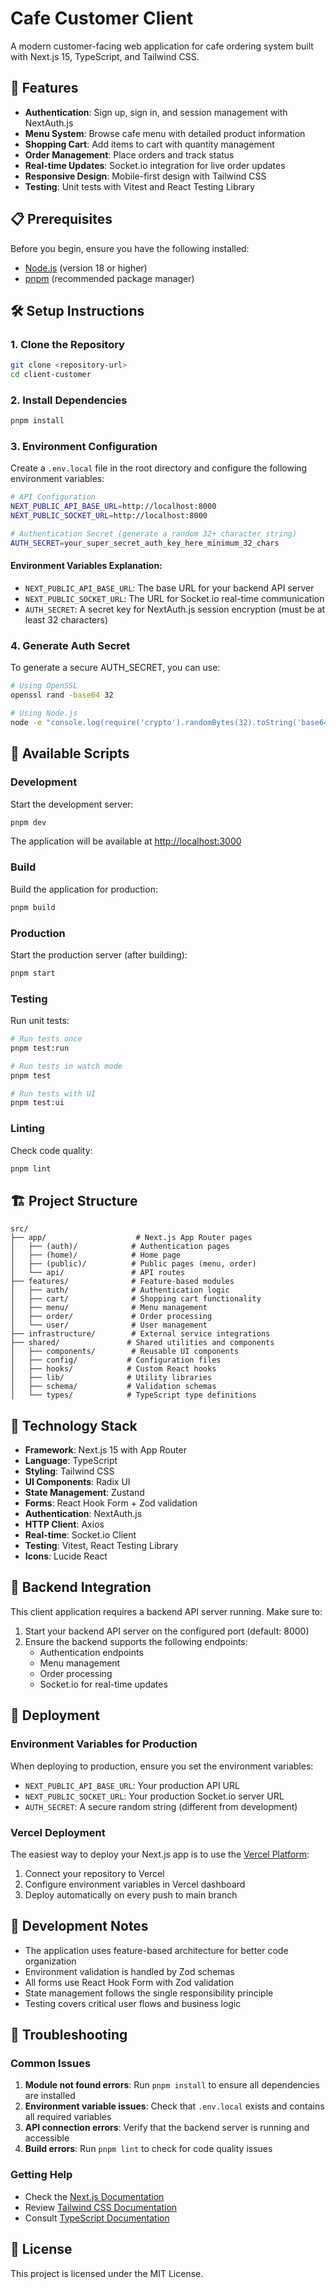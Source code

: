 # Cafe Customer Client

A modern customer-facing web application for cafe ordering system built with Next.js 15, TypeScript, and Tailwind CSS.

## 🚀 Features

- **Authentication**: Sign up, sign in, and session management with NextAuth.js
- **Menu System**: Browse cafe menu with detailed product information
- **Shopping Cart**: Add items to cart with quantity management
- **Order Management**: Place orders and track status
- **Real-time Updates**: Socket.io integration for live order updates
- **Responsive Design**: Mobile-first design with Tailwind CSS
- **Testing**: Unit tests with Vitest and React Testing Library

## 📋 Prerequisites

Before you begin, ensure you have the following installed:

- [Node.js](https://nodejs.org/) (version 18 or higher)
- [pnpm](https://pnpm.io/) (recommended package manager)

## 🛠️ Setup Instructions

### 1. Clone the Repository

```bash
git clone <repository-url>
cd client-customer
```

### 2. Install Dependencies

```bash
pnpm install
```

### 3. Environment Configuration

Create a `.env.local` file in the root directory and configure the following environment variables:

```bash
# API Configuration
NEXT_PUBLIC_API_BASE_URL=http://localhost:8000
NEXT_PUBLIC_SOCKET_URL=http://localhost:8000

# Authentication Secret (generate a random 32+ character string)
AUTH_SECRET=your_super_secret_auth_key_here_minimum_32_chars
```

#### Environment Variables Explanation:

- `NEXT_PUBLIC_API_BASE_URL`: The base URL for your backend API server
- `NEXT_PUBLIC_SOCKET_URL`: The URL for Socket.io real-time communication
- `AUTH_SECRET`: A secret key for NextAuth.js session encryption (must be at least 32 characters)

### 4. Generate Auth Secret

To generate a secure AUTH_SECRET, you can use:

```bash
# Using OpenSSL
openssl rand -base64 32

# Using Node.js
node -e "console.log(require('crypto').randomBytes(32).toString('base64'))"
```

## 🔧 Available Scripts

### Development

Start the development server:

```bash
pnpm dev
```

The application will be available at [http://localhost:3000](http://localhost:3000)

### Build

Build the application for production:

```bash
pnpm build
```

### Production

Start the production server (after building):

```bash
pnpm start
```

### Testing

Run unit tests:

```bash
# Run tests once
pnpm test:run

# Run tests in watch mode
pnpm test

# Run tests with UI
pnpm test:ui
```

### Linting

Check code quality:

```bash
pnpm lint
```

## 🏗️ Project Structure

```
src/
├── app/                    # Next.js App Router pages
│   ├── (auth)/            # Authentication pages
│   ├── (home)/            # Home page
│   ├── (public)/          # Public pages (menu, order)
│   └── api/               # API routes
├── features/              # Feature-based modules
│   ├── auth/              # Authentication logic
│   ├── cart/              # Shopping cart functionality
│   ├── menu/              # Menu management
│   ├── order/             # Order processing
│   └── user/              # User management
├── infrastructure/        # External service integrations
├── shared/               # Shared utilities and components
│   ├── components/        # Reusable UI components
│   ├── config/           # Configuration files
│   ├── hooks/            # Custom React hooks
│   ├── lib/              # Utility libraries
│   ├── schema/           # Validation schemas
│   └── types/            # TypeScript type definitions
```

## 🧪 Technology Stack

- **Framework**: Next.js 15 with App Router
- **Language**: TypeScript
- **Styling**: Tailwind CSS
- **UI Components**: Radix UI
- **State Management**: Zustand
- **Forms**: React Hook Form + Zod validation
- **Authentication**: NextAuth.js
- **HTTP Client**: Axios
- **Real-time**: Socket.io Client
- **Testing**: Vitest, React Testing Library
- **Icons**: Lucide React

## 🔌 Backend Integration

This client application requires a backend API server running. Make sure to:

1. Start your backend API server on the configured port (default: 8000)
2. Ensure the backend supports the following endpoints:
   - Authentication endpoints
   - Menu management
   - Order processing
   - Socket.io for real-time updates

## 🚀 Deployment

### Environment Variables for Production

When deploying to production, ensure you set the environment variables:

- `NEXT_PUBLIC_API_BASE_URL`: Your production API URL
- `NEXT_PUBLIC_SOCKET_URL`: Your production Socket.io server URL
- `AUTH_SECRET`: A secure random string (different from development)

### Vercel Deployment

The easiest way to deploy your Next.js app is to use the [Vercel Platform](https://vercel.com/new?utm_medium=default-template&filter=next.js&utm_source=create-next-app&utm_campaign=create-next-app-readme):

1. Connect your repository to Vercel
2. Configure environment variables in Vercel dashboard
3. Deploy automatically on every push to main branch

## 📝 Development Notes

- The application uses feature-based architecture for better code organization
- Environment validation is handled by Zod schemas
- All forms use React Hook Form with Zod validation
- State management follows the single responsibility principle
- Testing covers critical user flows and business logic

## 🐛 Troubleshooting

### Common Issues

1. **Module not found errors**: Run `pnpm install` to ensure all dependencies are installed
2. **Environment variable issues**: Check that `.env.local` exists and contains all required variables
3. **API connection errors**: Verify that the backend server is running and accessible
4. **Build errors**: Run `pnpm lint` to check for code quality issues

### Getting Help

- Check the [Next.js Documentation](https://nextjs.org/docs)
- Review [Tailwind CSS Documentation](https://tailwindcss.com/docs)
- Consult [TypeScript Documentation](https://www.typescriptlang.org/docs/)

## 📄 License

This project is licensed under the MIT License.
